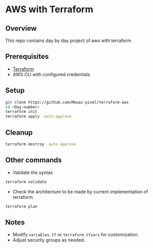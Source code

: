 # AWS with Terraform

## Overview
This repo contains day by day project of aws with terraform

## Prerequisites
- [Terraform](https://developer.hashicorp.com/terraform/downloads)
- AWS CLI with configured credentials

## Setup
```sh
git clone https://github.com/Mmuaz-pixel/terraform-aws
cd <Day-number>
terraform init
terraform apply -auto-approve
```

## Cleanup
```sh
terraform destroy -auto-approve
```

## Other commands 

- Validate the syntax 

```sh
terraform validate
```

- Check the architecture to be made by current implementation of terraform

```sh
terraform plan
```

## Notes
- Modify `variables.tf` or `terraform.tfvars` for customization.
- Adjust security groups as needed.
